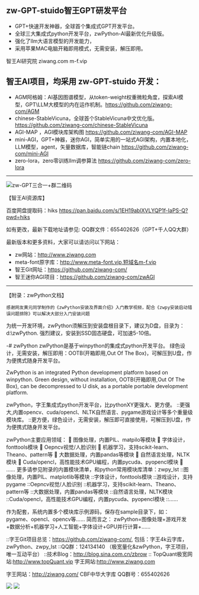 ## zw-GPT-stuido智王GPT研发平台

*   GPT+快速开发神器，全球首个集成式GPT开发平台。
*   全球三大集成式python开发平台，zwPython-AI最新优化升级版。
*   强化了llm大语言模型的开发能力，
*   采用苹果MAC电脑开箱即用模式，无需安装，解压即用。

智王AI研究院  ziwang.com   m-f.vip

## 智王AI项目，均采用 zw-GPT-stuido 开发：
 
*  AGM阿格姆：AI基因图谱模型，从token-weight权重微粒角度，探索AI模型，GPT\LLM大模型的内在运作机制。https://github.com/ziwang-com/AGM
*  chinese-StableVicuna，全球首个StableVicuna中文优化版。https://github.com/ziwang-com/chinese-StableVicuna
*  AGI-MAP ，AGI模块库架构图 https://github.com/ziwang-com/AGI-MAP
*  mini-AGI，GPT+神器，迷你AGI，简单实用的一站式AGI架构，内置本地化，LLM模型，agent，矢量数据库，智能链chain https://github.com/ziwang-com/mini-AGI
*  zero-lora，zero零训练llm调参算法 https://github.com/ziwang-com/zero-lora

 --------------------------
 
![zw-GPT三合一+群二维码](https://github.com/ziwang-com/zwPython/assets/11691791/4bf27d1a-97c9-4055-a46b-7e0b90f4cdb6)

【智王AI资源库】

百度网盘提取码：hiks 
https://pan.baidu.com/s/1EH19ablXVLYQP1f-IaPS-Q?pwd=hiks

如有更改，最新下载地址请参见: QQ群文件：655402626（GPT+千人QQ大群）

最新版本和更多资料，大家可以请访问以下网站：
*   zw网站：http://www.ziwang.com
*   meta-font原字库：http://www.meta-font.vip,短域名m-f.vip
*   智王Git网址：https://github.com/ziwang-com/
*   智王迷你AGI项目：https://github.com/ziwang-com/zwAGI
  
--------------------------
	
  
【附录：zwPython文档】    

	感谢网友黄元同学制作的《zwPython安装及界面介绍》入门教学视频，配合《zwpy安装启动错误问题排除》可以解决大部分入门安装问题

  为统一开发环境，zwPython须解压到安装盘根目录下，建议为D盘，目录为：d:\zwPython.
  强烈建议，安装到SSD固态硬盘，可加速5-10倍。

   

-# zwPython
zwPython是基于winpython的集成式python开发平台。
绿色设计，无需安装，解压即用：OOTB(开箱即用,Out Of The Box)，可解压到U盘，作为便携式随身开发平台。

ZwPython is an integrated Python development platform based on winpython. 
Green design, without installation, OOTB(开箱即用,Out Of The Box), 
can be decompressed to U disk, as a portable portable development platform.

zwPython，字王集成式python开发平台，比pythonXY更强大、更方便。
::更强大,内置opencv、cuda/opencl、NLTK自然语言、pygame游戏设计等多个重量级模块库。
::更方便，绿色设计，无需安装，解压即可直接使用，可解压到U盘，作为便携式随身开发平台。

zwPython主要应用领域：
	图像处理，内置PIL、matpilo等模块
	字体设计，fonttools模块
	Oepncv视觉/人脸识别
	机器学习，支持scikit-learn、Theano、pattern等
	大数据处理，内置pandas等模块
	自然语言处理，NLTK模块
	Cuda/opencl，高性能技术GPU编程，内置pycuda、pyopencl模块
	……
更多请参见附录的内置模块清单，和python常用模块库清单：zwpy_lst
::图像处理，内置PIL、matplotlib等模块
::字体设计，fonttools模块
::游戏设计，支持pygame
::Oepncv视觉/人脸识别
::机器学习，支持scikit-learn、Theano、pattern等
::大数据处理，内置pandas等模块
::自然语言处理，NLTK模块
::Cuda/opencl，高性能技术GPU编程，内置pycuda、pyopencl模块
::……

作为配套，系统内置多个模块库示例源码，保存在sample目录下，如：pygame、opencl、opencv等......
简而言之：
zwPython=图像处理+游戏开发+数据分析+机器学习+人工智能+字体设计+GPU并行计算+......


::字王Git项目总览：https://github.com/ziwang-com/,
    包括：字王4k云字库，zwPython、zwpy_lst
::QQ群：124134140 （极宽量化&zwPython，字王项目，唯一互动平台）
::技术Blog：http://blog.sina.com.cn/zbrow
:: TopQuant极宽网站:http://www.topQuant.vip  字王网站:http://www.ziwang.com  


字王网站：http://ziwang.com/
CBF中华大字库 QQ群号：655402626

![](https://github.com/ziwang-com/zwpython/blob/master/images/zwpy2016m12.png)
![](https://github.com/ziwang-com/zwpython/blob/master/images/zwpython.jpg)





